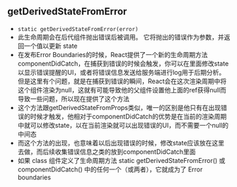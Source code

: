 ## getDerivedStateFromError
- `static getDerivedStateFromError(error)`
- 此生命周期会在后代组件抛出错误后被调用。 它将抛出的错误作为参数，并返回一个值以更新 state
- 在发布Error Boundaries的时候，React提供了一个新的生命周期方法componentDidCatch，在捕获到错误的时候会触发，你可以在里面修改state以显示错误提醒的UI，或者将错误信息发送给服务端进行log用于后期分析。但是这里有个问题，就是在捕获到错误的瞬间，React会在这次渲染周期中将这个组件渲染为null，这就有可能导致他的父组件设置他上面的ref获得null而导致一些问题，所以现在提供了这个方法
- 这个方法跟getDerivedStateFromProps类似，唯一的区别是他只有在出现错误的时候才触发，他相对于componentDidCatch的优势是在当前的渲染周期中就可以修改state，以在当前渲染就可以出现错误的UI，而不需要一个null的中间态
- 而这个方法的出现，也意味着以后出现错误的时候，修改state应该放在这里去做，而后续收集错误信息之类的放到componentDidCatch里面
- 如果 class 组件定义了生命周期方法 static getDerivedStateFromError() 或 componentDidCatch() 中的任何一个（或两者），它就成为了 Error boundaries  
  

